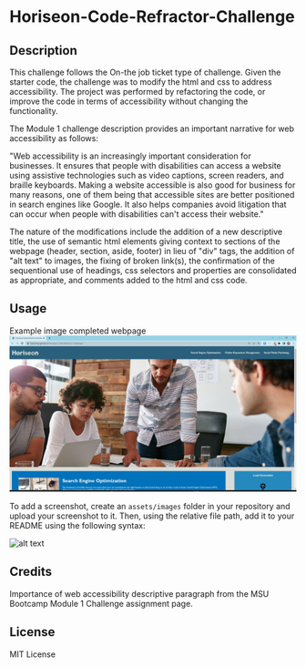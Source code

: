 # Horiseon-Code-Refractor-Challenge

## Description

This challenge follows the On-the job ticket type of challenge. Given the starter code, the challenge was to modify the html and css to address accessibility.
The project was performed by refactoring the code, or improve the code in terms of accessibility without changing the functionality.

The Module 1 challenge description provides an important narrative for web accessibility as follows:

"Web accessibility is an increasingly important consideration for businesses. It ensures that people with disabilities can access a website using assistive technologies such as video captions, screen readers, and braille keyboards. Making a website accessible is also good for business for many reasons, one of them being that accessible sites are better positioned in search engines like Google. It also helps companies avoid litigation that can occur when people with disabilities can't access their website."

The nature of the modifications include the addition of a new descriptive title, the use of semantic html elements giving context to sections of the webpage (header, section, aside, footer) in lieu of "div" tags, the addition of "alt text" to images, the fixing of broken link(s), the confirmation of the sequentional use of headings, css selectors and properties are consolidated as appropriate, and comments added to the html and css code.

## Usage

Example image completed webpage
![Example image completed webpage](assets/images/Module-1-Challenge-screenshot1.jpg)

To add a screenshot, create an `assets/images` folder in your repository and upload your screenshot to it. Then, using the relative file path, add it to your README using the following syntax:

![alt text](assets/images/screenshot.png)

## Credits

Importance of web accessibility descriptive paragraph from the MSU Bootcamp Module 1 Challenge assignment page.

## License

MIT License
